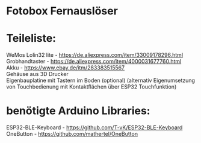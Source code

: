 # Fotobox Fernauslöser

# Teileliste:
WeMos Lolin32 lite - https://de.aliexpress.com/item/33009178296.html<br>
Grobhandtaster     - https://de.aliexpress.com/item/4000031677760.html<br>
Akku               - https://www.ebay.de/itm/283383515567<br>
Gehäuse aus 3D Drucker<br>
Eigenbauplatine mit Tastern im Boden (optional) (alternativ Eigenumsetzung von Touchbedienung mit Kontaktflächen über ESP32 Touchfunktion)<br>

# benötigte Arduino Libraries:<br>
ESP32-BLE-Keyboard - https://github.com/T-vK/ESP32-BLE-Keyboard<br>
OneButton          - https://github.com/mathertel/OneButton<br>
